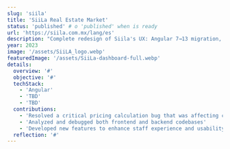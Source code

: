 ```yaml
---
slug: 'siila'
title: 'SiiLa Real Estate Market'
status: 'published' # o 'published' when is ready
url: 'https://siila.com.mx/lang/es'
description: "Complete redesign of Siila's UX: Angular 7→13 migration, custom filters, dynamic forms, and more."
year: 2023
image: '/assets/SiiLA_logo.webp'
featuredImage: '/assets/SiiLa-dashboard-full.webp'
details:
  overview: '#'
  objective: '#'
  techStack:
    - 'Angular'
    - 'TBD'
    - 'TBD'
  contributions:
    - 'Resolved a critical pricing calculation bug that was affecting contract reliability'
    - 'Analyzed and debugged both frontend and backend codebases'
    - 'Developed new features to enhance staff experience and usability'
  reflection: '#'
---
```

